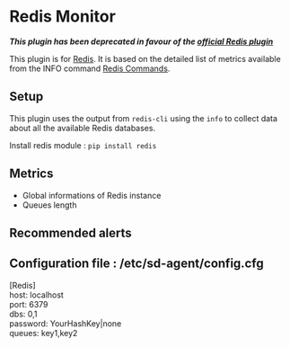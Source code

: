 Redis Monitor
===

**_This plugin has been deprecated in favour of the [official Redis plugin](https://support.serverdensity.com/hc/en-us/articles/360001066123)_**

This plugin is for [Redis](https://www.redis.io/). It is based on the
detailed list of metrics available from the INFO command [Redis Commands](http://redis.io/commands/info).

Setup
---
This plugin uses the output from `redis-cli` using the `info` to collect data about all the available Redis databases.

Install redis module : `pip install redis`

Metrics
---
- Global informations of Redis instance  
- Queues length

Recommended alerts
---

Configuration file : /etc/sd-agent/config.cfg
---
[Redis]  
host: localhost  
port: 6379  
dbs: 0,1  
password: YourHashKey|none  
queues: key1,key2